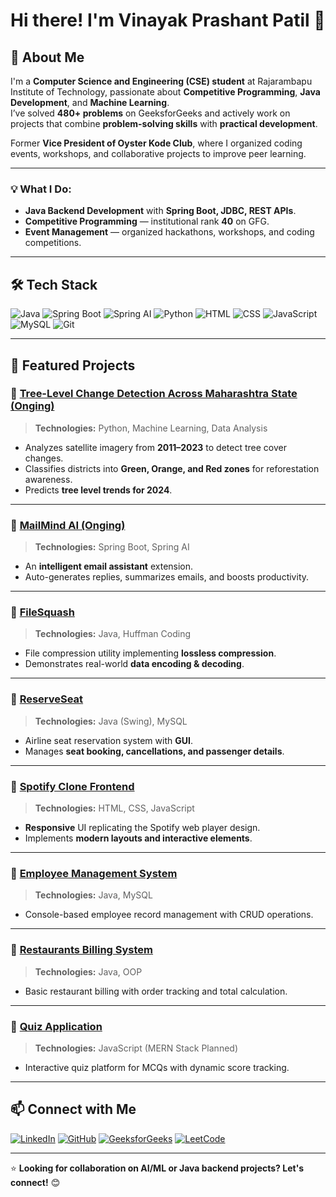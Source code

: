 # Hi there! I'm Vinayak Prashant Patil 👋

## 🚀 About Me
I'm a **Computer Science and Engineering (CSE) student** at Rajarambapu Institute of Technology, passionate about **Competitive Programming**, **Java Development**, and **Machine Learning**.  
I’ve solved **480+ problems** on GeeksforGeeks and actively work on projects that combine **problem-solving skills** with **practical development**.  

Former **Vice President of Oyster Kode Club**, where I organized coding events, workshops, and collaborative projects to improve peer learning.

---

### 💡 What I Do:
- **Java Backend Development** with **Spring Boot, JDBC, REST APIs**.
- **Competitive Programming** — institutional rank **40** on GFG.
- **Event Management** — organized hackathons, workshops, and coding competitions.

---

## 🛠️ Tech Stack
![Java](https://img.shields.io/badge/Java-ED8B00?style=for-the-badge&logo=java&logoColor=white)
![Spring Boot](https://img.shields.io/badge/Spring%20Boot-6DB33F?style=for-the-badge&logo=spring-boot&logoColor=white)
![Spring AI](https://img.shields.io/badge/Spring%20AI-6DB33F?style=for-the-badge&logo=spring&logoColor=white)
![Python](https://img.shields.io/badge/Python-3776AB?style=for-the-badge&logo=python&logoColor=white)
![HTML](https://img.shields.io/badge/HTML-E34F26?style=for-the-badge&logo=html5&logoColor=white)
![CSS](https://img.shields.io/badge/CSS-1572B6?style=for-the-badge&logo=css3&logoColor=white)
![JavaScript](https://img.shields.io/badge/JavaScript-F7DF1E?style=for-the-badge&logo=javascript&logoColor=black)
![MySQL](https://img.shields.io/badge/MySQL-4479A1?style=for-the-badge&logo=mysql&logoColor=white)
![Git](https://img.shields.io/badge/Git-F05032?style=for-the-badge&logo=git&logoColor=white)

---

## 📌 Featured Projects

### 🔹 [Tree-Level Change Detection Across Maharashtra State (Onging)](https://github.com/Vinayak24Patil/Vinayak24Patil-Tree-Level-Change-Detection-Across-Maharashtra-State)
> **Technologies:** Python, Machine Learning, Data Analysis  
- Analyzes satellite imagery from **2011–2023** to detect tree cover changes.  
- Classifies districts into **Green, Orange, and Red zones** for reforestation awareness.  
- Predicts **tree level trends for 2024**.

---

### 🔹 [MailMind AI (Onging)](https://github.com/Vinayak24Patil/MailMind-AI)
> **Technologies:** Spring Boot, Spring AI  
- An **intelligent email assistant** extension.  
- Auto-generates replies, summarizes emails, and boosts productivity.  

---

### 🔹 [FileSquash](https://github.com/Vinayak24Patil/FileSquash)
> **Technologies:** Java, Huffman Coding  
- File compression utility implementing **lossless compression**.  
- Demonstrates real-world **data encoding & decoding**.

---

### 🔹 [ReserveSeat](https://github.com/Vinayak24Patil/ReserveSeat)
> **Technologies:** Java (Swing), MySQL  
- Airline seat reservation system with **GUI**.  
- Manages **seat booking, cancellations, and passenger details**.

---

### 🔹 [Spotify Clone Frontend](https://github.com/Vinayak24Patil/Spotify-Clone-Fronted)
> **Technologies:** HTML, CSS, JavaScript  
- **Responsive** UI replicating the Spotify web player design.  
- Implements **modern layouts and interactive elements**.

---

### 🔹 [Employee Management System](https://github.com/Vinayak24Patil/Employee-Record-Management)
> **Technologies:** Java, MySQL  
- Console-based employee record management with CRUD operations.

---

### 🔹 [Restaurants Billing System](https://github.com/Vinayak24Patil/Restaurants-Billing-System)
> **Technologies:** Java, OOP  
- Basic restaurant billing with order tracking and total calculation.

---

### 🔹 [Quiz Application](https://github.com/Vinayak24Patil/Quiz-Application)
> **Technologies:** JavaScript (MERN Stack Planned)  
- Interactive quiz platform for MCQs with dynamic score tracking.

---

## 📫 Connect with Me
[![LinkedIn](https://img.shields.io/badge/LinkedIn-0A66C2?style=for-the-badge&logo=linkedin&logoColor=white)](https://www.linkedin.com/in/vinayak-patil-485385269/)
[![GitHub](https://img.shields.io/badge/GitHub-181717?style=for-the-badge&logo=github&logoColor=white)](https://github.com/Vinayak24Patil)
[![GeeksforGeeks](https://img.shields.io/badge/GeeksforGeeks-308D46?style=for-the-badge&logo=geeksforgeeks&logoColor=white)](https://www.geeksforgeeks.org/user/vinayak_patil/)
[![LeetCode](https://img.shields.io/badge/LeetCode-FFA116?style=for-the-badge&logo=leetcode&logoColor=white)](https://leetcode.com/u/Vinayak__Patil/)

---

⭐ **Looking for collaboration on AI/ML or Java backend projects? Let's connect!** 😊
